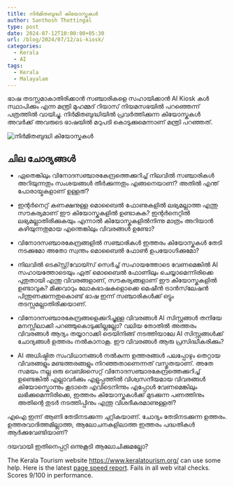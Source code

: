 ```yaml
---
title: നിർമിതബുദ്ധി കിയോസ്കുകൾ
author: Santhosh Thottingal
type: post
date: 2024-07-12T10:00:00+05:30
url: /blog/2024/07/12/ai-kiosk/
categories:
  - Kerala
  - AI
tags:
  - Kerala
  - Malayalam
---
```


ഭാഷ തടസ്സമാകാതിരിക്കാൻ സഞ്ചാരികളെ സഹായിക്കാൻ AI Kiosk കൾ സ്ഥാപിക്കും എന്ന മന്ത്രി മുഹമ്മദ് റിയാസ് നിയമസഭയിൽ പറഞ്ഞെന്ന് പത്രത്തിൽ വായിച്ചു. നിർമിതബുദ്ധിയിൽ പ്രവർത്തിക്കുന്ന കിയോസ്കുകൾ അവർക്ക് അവരുടെ ഭാഷയിൽ മറുപടി കൊടുക്കുമെന്നാണ് മന്ത്രി പറഞ്ഞത്.

![നിർമിതബുദ്ധി കിയോസ്കുകൾ](/wp-content/uploads/2024/07/ai-kiosk.jpg "ഭാഷ തടസ്സമാകാതിരിക്കാൻ സഞ്ചാരികളെ സഹായിക്കാൻ AI Kiosk കൾ സ്ഥാപിക്കും -ദേശാഭിമാനി പത്രം - ജൂലൈ 12, 2024")

## ചില ചോദ്യങ്ങൾ

* ഏതെങ്കിലും വിനോദസഞ്ചാരകേന്ദ്രത്തെക്കുറിച്ച് നിലവിൽ സഞ്ചാരികൾ അറിയുന്നതും സംശയങ്ങൾ തീർക്കുന്നതും എങ്ങനെയാണ്? അതിൽ എന്ത് പോരായ്മകളാണ് ഉള്ളത്?

* ഇന്റർനെറ്റ് കണക്ഷനുള്ള മൊബൈൽ ഫോണുകളിൽ ലഭ്യമല്ലാത്ത എന്തു സൗകര്യമാണ് ഈ കിയോസ്കുകളിൽ ഉണ്ടാകുക? ഇന്റർനെറ്റിൽ ലഭ്യമല്ലാതിരിക്കുകയും എന്നാൽ കിയോസ്കുകളിൽനിന്നു മാത്രം അറിയാൻ കഴിയുന്നതുമായ എന്തെങ്കിലും വിവരങ്ങൾ ഉണ്ടോ?

* വിനോദസഞ്ചാരകേന്ദ്രങ്ങളിൽ സഞ്ചാരികൾ ഇത്തരം കിയോസ്കുകൾ തേടി നടക്കുമോ അതോ സ്വന്തം മൊബൈൽ ഫോൺ ഉപയോഗിക്കുമോ?

* നിലവിൽ ടെക്സ്റ്റ്/വോയ്സ് സെർച്ച് സഹായത്തോടെ വേണമെങ്കിൽ AI സഹായത്തോടെയും ഏത് മൊബൈൽ ഫോണിലും ചെയ്യാമെന്നിരിക്കെ പുതുതായി എന്തു വിവരങ്ങളാണ്, സൗകര്യങ്ങളാണ് ഈ കിയോസ്കുകളിൽ ഉണ്ടാവുക? മിക്കവാറും ലോകഭാഷകളൊക്കെ മെഷീൻ ട്രാൻസ്‌ലേഷൻ പിന്തുണക്കുന്നതുകൊണ്ട് ഭാഷ ഇന്ന് സഞ്ചാരികൾക്ക് ഒട്ടും തടസ്സമല്ലാതിരിക്കയാണ്.

* വിനോദസഞ്ചാരകേന്ദ്രങ്ങളെക്കുറിച്ചുള്ള വിവരങ്ങൾ AI സിസ്റ്റങ്ങൾ തനിയേ മനസ്സിലാക്കി പറഞ്ഞുകൊടുക്കില്ലല്ലോ? വലിയ തോതിൽ അത്തരം വിവരങ്ങൾ ആദ്യം തയ്യാറാക്കി ട്രെയിനിങ്ങ് നടത്തിയാലേ AI സിസ്റ്റങ്ങൾക്ക് ചോദ്യങ്ങൾ ഉത്തരം നൽകാനാകൂ. ഈ വിവരങ്ങൾ ആരു പ്രസിദ്ധീകരിക്കും?

* AI അധിഷ്ഠിത സംവിധാനങ്ങൾ നൽകുന്ന ഉത്തരങ്ങൾ പലപ്പോഴും തെറ്റായ വിവരങ്ങളും മണ്ടത്തരങ്ങളും നിറഞ്ഞതാണെന്നത് വസ്തുതയാണ്. അതേ സമയം നല്ല ഒരു വെബ്സൈറ്റ് വിനോദസഞ്ചാരകേന്ദ്രത്തെക്കുറിച്ച് ഉണ്ടെങ്കിൽ എല്ലാവർക്കും എളുപ്പത്തിൽ വിശ്വസനീയമായ വിവരങ്ങൾ കിയോസ്കൊന്നും കൂടാതെ എവിടെനിന്നും എപ്പോൾ വേണമെങ്കിലും  ലഭിക്കുമെന്നിരിക്കെ, ഇത്തരം കിയോസ്കുകൾക്ക് മുടക്കുന്ന പണത്തിനും അതിന്റെ തുടർ നടത്തിപ്പിനും എന്തു വിശദീകരമാണുള്ളത്?

എഐ ഇന്ന് ആണി തേടിനടക്കുന്ന ചുറ്റികയാണ്. ചോദ്യം തേടിനടക്കുന്ന ഉത്തരം. ഉത്തരവാദിത്തമില്ലാത്ത, ആലോചനകളിലാത്ത ഇത്തരം പദ്ധതികൾ ആർക്കുവേണ്ടിയാണ്?

ദയവായി ഇതിനെപ്പറ്റി ഒന്നുകൂടി ആലോചിക്കുമല്ലോ?

The Kerala Tourism website https://www.keralatourism.org/ can use some help. Here is the latest [page speed report](https://pagespeed.web.dev/analysis/https-www-keralatourism-org/ecou2y5opx?form_factor=mobile). Fails in all web vital checks. Scores 9/100 in performance.

